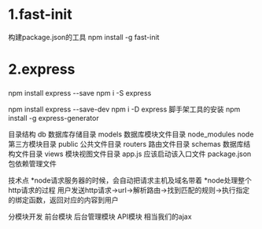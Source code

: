 # 1.fast-init
构建package.json的工具
npm install -g fast-init

# 2.express
###

npm install express --save
npm i -S express

npm install express --save-dev
npm i -D express
脚手架工具的安装
npm install -g  express-generator

目录结构
  db  数据库存储目录
  models  数据库模块文件目录
  node_modules  node第三方模块目录
  public  公共文件目录
  routers  路由文件目录
  schemas  数据库结构文件目录
  views    模块视图文件目录
  app.js   应该启动该入口文件
  package.json  包依赖管理文件


技术点
    *node请求服务器的时候，会自动把请求主机及域名带着
    *node处理整个http请求的过程
      用户发送http请求->url->解析路由->找到匹配的规则->执行指定的绑定函数，返回对应的内容到用户 

分模块开发
     前台模块
     后台管理模块
     API模块     相当我们的ajax      